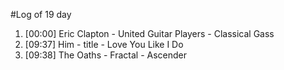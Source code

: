 #Log of 19 day

1. [00:00] Eric Clapton - United Guitar Players - Classical Gass
1. [09:37] Him - title - Love You Like I Do
1. [09:38] The Oaths - Fractal - Ascender
